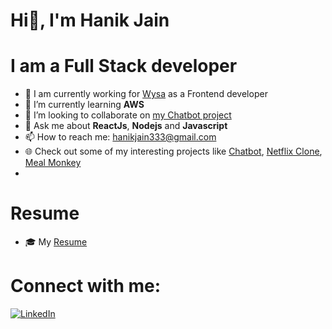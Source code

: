 # Hi👋, I'm Hanik Jain



# I am a Full Stack developer 

- 🔭 I am currently working for [Wysa](https://wysa.com/) as a Frontend developer 
- 🌱 I’m currently learning **AWS**
- 👯 I’m looking to collaborate on [my Chatbot project](https://github.com/HanikJain/chatbot/)
- 💬 Ask me about **ReactJs**, **Nodejs** and **Javascript**
- 📫 How to reach me: hanikjain333@gmail.com 
- :globe_with_meridians: Check out some of my interesting projects like [Chatbot](https://github.com/HanikJain/chatbot/), [Netflix Clone](https://github.com/HanikJain/netflix-clone), [Meal Monkey](https://github.com/HanikJain/food-ordering-website)
- 
# Resume
- 🎓 My [Resume](https://drive.google.com/file/d/1xKK7qzxSctaDmlRIWnolpkV20vBStuAn/view)



# Connect with me:

[![LinkedIn](https://img.shields.io/badge/LinkedIn-0077B5?style=for-the-badge&logo=linkedin&logoColor=white)](https://www.linkedin.com/in/hanik-jain-19a211144/)

